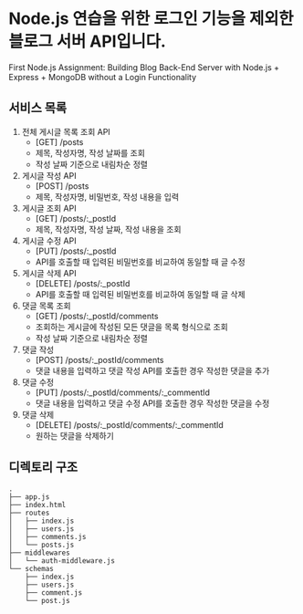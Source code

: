 # Node.js 연습을 위한 로그인 기능을 제외한 블로그 서버 API입니다.
First Node.js Assignment: Building Blog Back-End Server with Node.js + Express + MongoDB without a Login Functionality

## 서비스 목록
1. 전체 게시글 목록 조회 API
	- [GET] /posts
	- 제목, 작성자명, 작성 날짜를 조회
	- 작성 날짜 기준으로 내림차순 정렬
2. 게시글 작성 API
	- [POST] /posts
	- 제목, 작성자명, 비밀번호, 작성 내용을 입력
3. 게시글 조회 API
	- [GET] /posts/:_postId
	- 제목, 작성자명, 작성 날짜, 작성 내용을 조회 
4. 게시글 수정 API
	- [PUT] /posts/:_postId
	- API를 호출할 때 입력된 비밀번호를 비교하여 동일할 때 글 수정
5. 게시글 삭제 API
	- [DELETE] /posts/:_postId
	- API를 호출할 때 입력된 비밀번호를 비교하여 동일할 때 글 삭제
6. 댓글 목록 조회
	- [GET] /posts/:_postId/comments
	- 조회하는 게시글에 작성된 모든 댓글을 목록 형식으로 조회
	- 작성 날짜 기준으로 내림차순 정렬
7. 댓글 작성
	- [POST] /posts/:_postId/comments
	- 댓글 내용을 입력하고 댓글 작성 API를 호출한 경우 작성한 댓글을 추가
8. 댓글 수정
	- [PUT] /posts/:_postId/comments/:_commentId
	- 댓글 내용을 입력하고 댓글 수정 API를 호출한 경우 작성한 댓글을 수정
9. 댓글 삭제
	- [DELETE] /posts/:_postId/comments/:_commentId
	- 원하는 댓글을 삭제하기
    
## 디렉토리 구조
	.
	├── app.js
	├── index.html
	├── routes
	│   ├── index.js
	│   ├── users.js
	│   ├── comments.js
	│   └── posts.js
	├── middlewares
	│   └── auth-middleware.js
	└── schemas
		├── index.js
		├── users.js
		├── comment.js
		└── post.js
